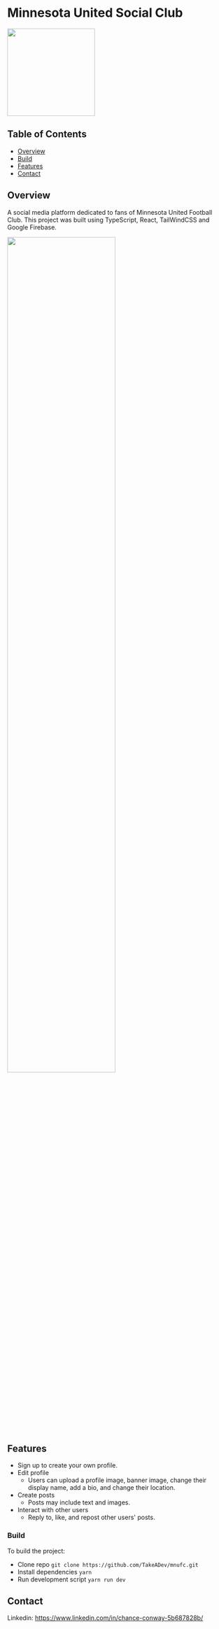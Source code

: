 # Minnesota United Social Club

<img src=https://github.com/TakeADev/mnufc/assets/106417346/690655d3-8ca4-4404-b61c-a6692d9f46c7 style="width:200px;"/>

## Table of Contents

- [Overview](#overview)
- [Build](#build)
- [Features](#features)
- [Contact](#contact)

## Overview

A social media platform dedicated to fans of Minnesota United Football Club. This project was built using TypeScript, React, TailWindCSS and Google Firebase.

<img src=https://github.com/TakeADev/mnufc/assets/106417346/4ba36f27-0d26-40aa-81c5-382aa9049634 style="width:70%;"/>
<!-- TODO:
    1. Link to a 'live demo.'
 -->
 
## Features

- Sign up to create your own profile.
- Edit profile
  - Users can upload a profile image, banner image, change their display name, add a bio, and change their location.
- Create posts
  - Posts may include text and images.
- Interact with other users
  - Reply to, like, and repost other users' posts.

### Build

To build the project:

- Clone repo `git clone https://github.com/TakeADev/mnufc.git`
- Install dependencies `yarn`
- Run development script `yarn run dev`

<!-- TODO: List what specific 'user problems' that this application solves. -->

## Contact

Linkedin: https://www.linkedin.com/in/chance-conway-5b687828b/
